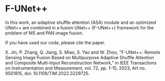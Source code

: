 # F-UNet++
 In this work, an adaptive shuffle attention (ASA) module and an optimized UNet++ are combined in a fusion UNet++ (F-UNet++) framework for the problem of MS and PAN image fusion.
 
 If you have used our code, please cite the paper.
 
 X. Jin, P. Zhang, Q. Jiang, S. Miao, S. Yao and W. Zhou, "F-UNet++: Remote Sensing Image Fusion Based on Multipurpose Adaptive Shuffle Attention and Composite Multi-Input Reconstruction Network," in IEEE Transactions on Instrumentation and Measurement, vol. 72, pp. 1-15, 2023, Art no. 9501815, doi: 10.1109/TIM.2022.3229725.
